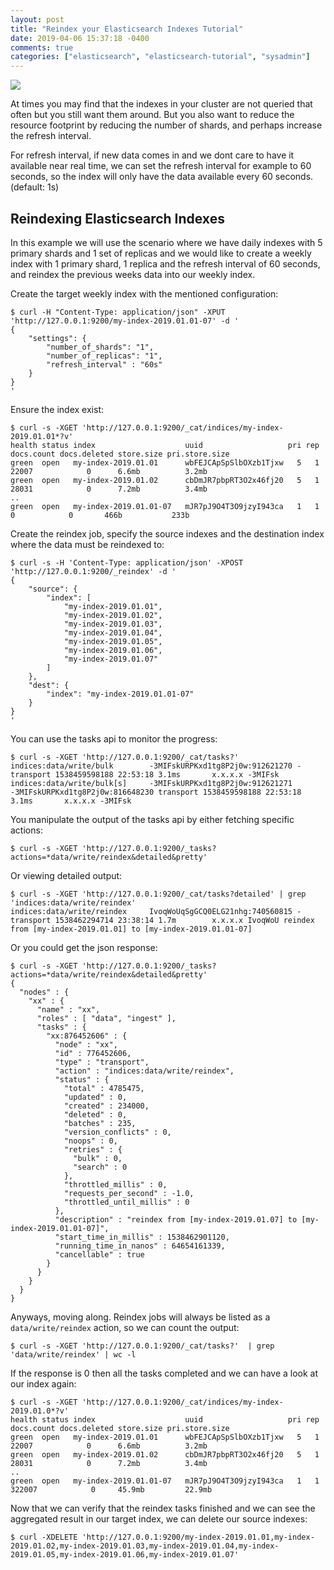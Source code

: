 ```yaml
---
layout: post
title: "Reindex your Elasticsearch Indexes Tutorial"
date: 2019-04-06 15:37:18 -0400
comments: true
categories: ["elasticsearch", "elasticsearch-tutorial", "sysadmin"] 
---
```


![](https://user-images.githubusercontent.com/567298/53352581-b3892f80-392b-11e9-9532-5db5cbfc8f1c.jpg)

At times you may find that the indexes in your cluster are not queried that often but you still want them around. But you also want to reduce the resource footprint by reducing the number of shards, and perhaps increase the refresh interval.

For refresh interval, if new data comes in and we dont care to have it available near real time, we can set the refresh interval for example to 60 seconds, so the index will only have the data available every 60 seconds. (default: 1s)

## Reindexing Elasticsearch Indexes

In this example we will use the scenario where we have daily indexes with 5 primary shards and 1 set of replicas and we would like to create a weekly index with 1 primary shard, 1 replica and the refresh interval of 60 seconds, and reindex the previous weeks data into our weekly index.

Create the target weekly index with the mentioned configuration:

```
$ curl -H "Content-Type: application/json" -XPUT 'http://127.0.0.1:9200/my-index-2019.01.01-07' -d '
{
	"settings": {
		"number_of_shards": "1",
		"number_of_replicas": "1",
		"refresh_interval" : "60s"
	}
}
'
```

Ensure the index exist:

```
$ curl -s -XGET 'http://127.0.0.1:9200/_cat/indices/my-index-2019.01.01*?v'
health status index                    uuid                   pri rep docs.count docs.deleted store.size pri.store.size
green  open   my-index-2019.01.01      wbFEJCApSpSlbOXzb1Tjxw   5   1      22007            0      6.6mb          3.2mb
green  open   my-index-2019.01.02      cbDmJR7pbpRT3O2x46fj20   5   1      28031            0      7.2mb          3.4mb
..
green  open   my-index-2019.01.01-07   mJR7pJ9O4T3O9jzyI943ca   1   1          0            0       466b           233b
```

Create the reindex job, specify the source indexes and the destination index where the data must be reindexed to:

```
$ curl -s -H 'Content-Type: application/json' -XPOST 'http://127.0.0.1:9200/_reindex' -d '
{
	"source": {
		"index": [
			"my-index-2019.01.01",
			"my-index-2019.01.02",
			"my-index-2019.01.03",
			"my-index-2019.01.04",
			"my-index-2019.01.05",
			"my-index-2019.01.06",
			"my-index-2019.01.07"
		]
	},
	"dest": {
		"index": "my-index-2019.01.01-07"
	}
}
'
```

You can use the tasks api to monitor the progress:

```
$ curl -s -XGET 'http://127.0.0.1:9200/_cat/tasks?'
indices:data/write/bulk        -3MIFskURPKxd1tg8P2j0w:912621270 -                                transport 1538459598188 22:53:18 3.1ms       x.x.x.x -3MIFsk
indices:data/write/bulk[s]     -3MIFskURPKxd1tg8P2j0w:912621271 -3MIFskURPKxd1tg8P2j0w:816648230 transport 1538459598188 22:53:18 3.1ms       x.x.x.x -3MIFsk
```

You manipulate the output of the tasks api by either fetching specific actions:

```
$ curl -s -XGET 'http://127.0.0.1:9200/_tasks?actions=*data/write/reindex&detailed&pretty'
```

Or viewing detailed output:

```
$ curl -s -XGET 'http://127.0.0.1:9200/_cat/tasks?detailed' | grep 'indices:data/write/reindex'
indices:data/write/reindex     IvoqWoUqSgGCQ0ELG21nhg:740560815 -                                transport 1538462294714 23:38:14 1.7m        x.x.x.x IvoqWoU reindex from [my-index-2019.01.01] to [my-index-2019.01.01-07]
```

Or you could get the json response:

```
$ curl -s -XGET 'http://127.0.0.1:9200/_tasks?actions=*data/write/reindex&detailed&pretty'
{
  "nodes" : {
    "xx" : {
      "name" : "xx",
      "roles" : [ "data", "ingest" ],
      "tasks" : {
        "xx:876452606" : {
          "node" : "xx",
          "id" : 776452606,
          "type" : "transport",
          "action" : "indices:data/write/reindex",
          "status" : {
            "total" : 4785475,
            "updated" : 0,
            "created" : 234000,
            "deleted" : 0,
            "batches" : 235,
            "version_conflicts" : 0,
            "noops" : 0,
            "retries" : {
              "bulk" : 0,
              "search" : 0
            },
            "throttled_millis" : 0,
            "requests_per_second" : -1.0,
            "throttled_until_millis" : 0
          },
          "description" : "reindex from [my-index-2019.01.07] to [my-index-2019.01.01-07]",
          "start_time_in_millis" : 1538462901120,
          "running_time_in_nanos" : 64654161339,
          "cancellable" : true
        }
      }
    }
  }
}
```

Anyways, moving along. Reindex jobs will always be listed as a `data/write/reindex` action, so we can count the output:

```
$ curl -s -XGET 'http://127.0.0.1:9200/_cat/tasks?'  | grep 'data/write/reindex' | wc -l
```

If the response is 0 then all the tasks completed and we can have a look at our index again:

```
$ curl -s -XGET 'http://127.0.0.1:9200/_cat/indices/my-index-2019.01.0*?v'
health status index                    uuid                   pri rep docs.count docs.deleted store.size pri.store.size
green  open   my-index-2019.01.01      wbFEJCApSpSlbOXzb1Tjxw   5   1      22007            0      6.6mb          3.2mb
green  open   my-index-2019.01.02      cbDmJR7pbpRT3O2x46fj20   5   1      28031            0      7.2mb          3.4mb
..
green  open   my-index-2019.01.01-07   mJR7pJ9O4T3O9jzyI943ca   1   1     322007            0     45.9mb         22.9mb
```

Now that we can verify that the reindex tasks finished and we can see the aggregated result in our target index, we can delete our source indexes:

```
$ curl -XDELETE 'http://127.0.0.1:9200/my-index-2019.01.01,my-index-2019.01.02,my-index-2019.01.03,my-index-2019.01.04,my-index-2019.01.05,my-index-2019.01.06,my-index-2019.01.07'
```
